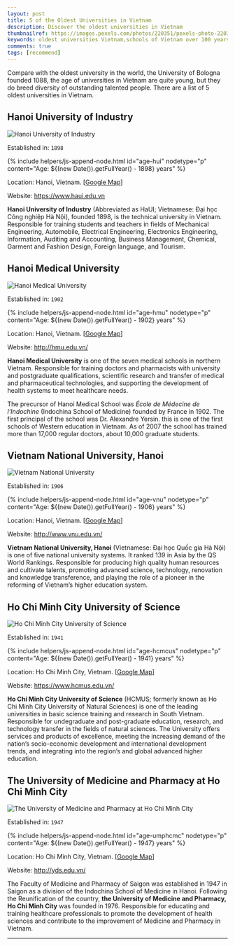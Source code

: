 ```yaml
---
layout: post
title: 5 of the Oldest Universities in Vietnam
description: Discover the oldest universities in Vietnam
thumbnailref: https://images.pexels.com/photos/220351/pexels-photo-220351.jpeg?h=395&w=640
keywords: oldest universities Vietnam,schools of Vietnam over 100 years old
comments: true
tags: [recommend]
---
```


Compare with the oldest university in the world, the University of Bologna founded 1088, the age of universities in Vietnam are quite young, but they do breed diversity of outstanding talented people. There are a list of 5 oldest universities in Vietnam.

## Hanoi University of Industry

![Hanoi University of Industry](https://lh3.ggpht.com/p/AF1QipP3NIlEOgsfIXlgUbyOCbdYAqvEz1dGqT6BODNn=s512)

Established in: `1898`

{% include helpers/js-append-node.html id="age-hui" nodetype="p" content="Age: ${(new Date()).getFullYear() - 1898} years" %}

Location: Hanoi, Vietnam. [<a href="https://goo.gl/maps/CBD3BUgq2aJ2" target="_blank" rel="nofollow">Google Map</a>]

Website: <a href="https://www.haui.edu.vn" target="_blank" rel="nofollow">https://www.haui.edu.vn</a>

**Hanoi University of Industry** (Abbreviated as HaUI; Vietnamese: Đại học Công nghiệp Hà Nội), founded 1898, is the technical university in Vietnam. Responsible for training students and teachers in fields of Mechanical Engineering, Automobile, Electrical Engineering, Electronics Engineering, Information, Auditing and Accounting, Business Management, Chemical, Garment and Fashion Design, Foreign language, and Tourism.

## Hanoi Medical University

![Hanoi Medical University](http://hmu.edu.vn/images/2013/115.jpg)

Established in: `1902`

{% include helpers/js-append-node.html id="age-hmu" nodetype="p" content="Age: ${(new Date()).getFullYear() - 1902} years" %}

Location: Hanoi, Vietnam. [<a href="https://goo.gl/maps/hcGd3tK781t" target="_blank" rel="nofollow">Google Map</a>]

Website: <a href="http://hmu.edu.vn/" target="_blank" rel="nofollow">http://hmu.edu.vn/</a>

**Hanoi Medical University** is one of the seven medical schools in northern Vietnam. Responsible for training doctors and pharmacists with university and postgraduate qualifications, scientific research and transfer of medical and pharmaceutical technologies, and supporting the development of health systems to meet healthcare needs.

The precursor of Hanoi Medical School was *École de Médecine de l’Indochine* (Indochina School of Medicine) founded by France in 1902. The first principal of the school was Dr. Alexandre Yersin. this is one of the first schools of Western education in Vietnam. As of 2007 the school has trained more than 17,000 regular doctors, about 10,000 graduate students.

## Vietnam National University, Hanoi

![Vietnam National University](http://vnu.edu.vn/upload/2012/07/13110/VNU%20Hoan%20Kiem%20a.jpg)

Established in: `1906`

{% include helpers/js-append-node.html id="age-vnu" nodetype="p" content="Age: ${(new Date()).getFullYear() - 1906} years" %}

Location: Hanoi, Vietnam. [<a href="https://goo.gl/maps/T3mbQki83WK2" target="_blank" rel="nofollow">Google Map</a>]

Website: <a href="http://www.vnu.edu.vn/" target="_blank" rel="nofollow">http://www.vnu.edu.vn/</a>

**Vietnam National University, Hanoi** (Vietnamese: Đại học Quốc gia Hà Nội) is one of five national university systems. It ranked 139 in Asia by the QS World Rankings. Responsible for producing high quality human resources and cultivate talents, promoting advanced science, technology, renovation and knowledge transference, and playing the role of a pioneer in the reforming of Vietnam’s higher education system.

## Ho Chi Minh City University of Science

![Ho Chi Minh City University of Science](https://www.hcmus.edu.vn/images/2018/11/21/bn2.png)

Established in: `1941`

{% include helpers/js-append-node.html id="age-hcmcus" nodetype="p" content="Age: ${(new Date()).getFullYear() - 1941} years" %}

Location: Ho Chi Minh City, Vietnam. [<a href="https://goo.gl/maps/E8W9GGh2TDJ2" target="_blank" rel="nofollow">Google Map</a>]

Website: <a href="https://www.hcmus.edu.vn/" target="_blank" rel="nofollow">https://www.hcmus.edu.vn/</a>

**Ho Chi Minh City University of Science** (HCMUS; formerly known as Ho Chi Minh City University of Natural Sciences) is one of the leading universities in basic science training and research in South Vietnam. Responsible for undegraduate and post-graduate education, research, and technology transfer in the fields of natural sciences. The University offers services and products of excellence, meeting the increasing demand of the nation’s socio-economic development and international development trends, and integrating into the region’s and global advanced higher education.

## The University of Medicine and Pharmacy at Ho Chi Minh City

![The University of Medicine and Pharmacy at Ho Chi Minh City](https://lh3.ggpht.com/p/AF1QipOyMQmEAjpcJ3DDm9-ULhihTmgiGZ4ORoHAcWrh=s1536)

Established in: `1947`

{% include helpers/js-append-node.html id="age-umphcmc" nodetype="p" content="Age: ${(new Date()).getFullYear() - 1947} years" %}

Location: Ho Chi Minh City, Vietnam. [<a href="https://goo.gl/maps/Y7S7hGawQ4B2" target="_blank" rel="nofollow">Google Map</a>]

Website: <a href="http://yds.edu.vn/" target="_blank" rel="nofollow">http://yds.edu.vn/</a>

The Faculty of Medicine and Pharmacy of Saigon was established in 1947 in Saigon as a division of the Indochina School of Medicine in Hanoi. Following the Reunification of the country, **the University of Medicine and Pharmacy, Ho Chi Minh City** was founded in 1976. Responsible for educating and training healthcare professionals to promote the development of health sciences and contribute to the improvement of Medicine and Pharmacy in Vietnam.

---